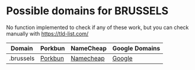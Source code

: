 # Possible domains for BRUSSELS

No function implemented to check if any of these work, but you can check manually with https://tld-list.com/

| Domain | Porkbun | NameCheap | Google Domains |
|---|---|---|---|
| .brussels | [Porkbun](https://porkbun.com/checkout/search?prb=e814663da1&tlds=&idnLanguage=&search=search&q=.brussels) | [Namecheap](https://www.namecheap.com/domains/registration/results/?domain=.brussels) | [Google](https://domains.google.com/registrar/search?searchTerm=.brussels) |

